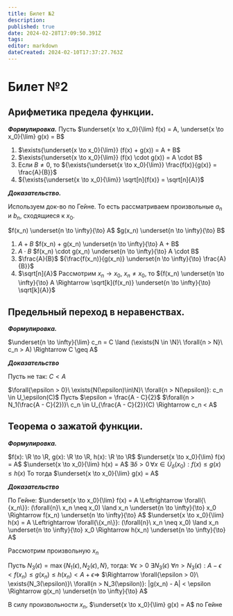 ```yaml
---
title: Билет №2
description: 
published: true
date: 2024-02-28T17:09:50.391Z
tags: 
editor: markdown
dateCreated: 2024-02-10T17:37:27.763Z
---
```


# Билет №2

## Арифметика предела функции.
***Формулировка.***
Пусть $\underset{x \to x_0}{\lim} f(x) = A, \underset{x \to x_0}{\lim} g(x) = B$

1) $\exists{\underset{x \to x_0}{\lim}} (f(x) + g(x)) = A + B$
2) $\exists{\underset{x \to x_0}{\lim}} (f(x) \cdot g(x)) = A \cdot B$
3) Если ${B \neq 0}$, то ${\exists{\underset{x \to x_0}{\lim}} \frac{f(x)}{g(x)} = \frac{A}{B}}$
4) ${\exists{\underset{x \to x_0}{\lim}} \sqrt[n]{f(x)} = \sqrt[n]{A}}$

***Доказательство.***

Используем док-во по Гейне. То есть рассматриваем произвольные $a_n$ и $b_n$, сходящиеся к $x_0$.

$f(x_n) \underset{n \to \infty}{\to} A$
$g(x_n) \underset{n \to \infty}{\to} B$

1) $A + B$
	$f(x_n) + g(x_n) \underset{n \to \infty}{\to} A + B$
2) $A \cdot B$
	$f(x_n) \cdot g(x_n) \underset{n \to \infty}{\to} A \cdot B$
3) $\frac{A}{B}$
	${\frac{f(x_n)}{g(x_n)} \underset{n \to \infty}{\to} \frac{A}{B}}$
4) $\sqrt[n]{A}$
	Рассмотрим $x_n \to x_0$, $x_n \neq x_0$, то
	${f(x_n) \underset{n \to \infty}{\to} A \Rightarrow \sqrt[k]{f(x_n)} \underset{n \to \infty}{\to} \sqrt[k]{A}}$

## Предельный переход в неравенствах.
***Формулировка.***

$\underset{n \to \infty}{\lim} c_n = C \land (\exists{N \in \N}\ \forall{n > N}\ c_n > A) \Rightarrow C \geq A$

***Доказательство***

Пусть не так: $C < A$

$\forall{\epsilon > 0}\ \exists{N(\epsilon)\in\N}\ \forall{n > N(\epsilon)}: c_n \in U_\epsilon(C)$
Пусть $\epsilon = \frac{A - C}{2}$
$\forall{n > N_1(\frac{A - C}{2})}\ c_n \in U_{\frac{A - C}{2}}(C) \Rightarrow c_n < A$

## Теорема о зажатой функции. 
***Формулировка.***

$f(x): \R \to \R, g(x): \R \to \R, h(x): \R \to \R$
$\underset{x \to x_0}{\lim} f(x) = A$
$\underset{x \to x_0}{\lim} h(x) = A$
$\exists \delta > 0 \, \forall x \in \dot{U}_\delta(x_0): f(x) \le g(x) \le h(x)$
То тогда $\underset{x \to x_0}{\lim} g(x) = A$

***Доказательство***

По Гейне:
$\underset{x \to x_0}{\lim} f(x) = A \Leftrightarrow \forall{\{x_n\}}: (\forall{n}\ x_n \neq x_0) \land x_n \underset{n \to \infty}{\to} x_0 \Rightarrow f(x_n) \underset{n \to \infty}{\to} A$
$\underset{x \to x_0}{\lim} h(x) = A \Leftrightarrow \forall{\{x_n\}}: (\forall{n}\ x_n \neq x_0) \land x_n \underset{n \to \infty}{\to} x_0 \Rightarrow h(x_n) \underset{n \to \infty}{\to} A$

Рассмотрим произвольную $x_n$

Пусть $N_3(\epsilon) = \max{\{N_1(\epsilon), N_2(\epsilon), N\}}$, тогда:
$\forall{\epsilon > 0}\ \exists{N_3(\epsilon)}\ \forall{n > N_3(\epsilon)}: A - \epsilon < f(x_n) \leq g(x_n) \leq h(x_n) < A + \epsilon \Rightarrow$
$\Rightarrow \forall{\epsilon > 0}\ \exists{N_3(\epsilon)}\ \forall{n > N_3(\epsilon)}: |g(x_n) - A| < \epsilon \Rightarrow g(x_n) \underset{n \to \infty}{\to} A$

В силу произвольности $x_n$, $\underset{x \to x_0}{\lim} g(x) = A$ по Гейне